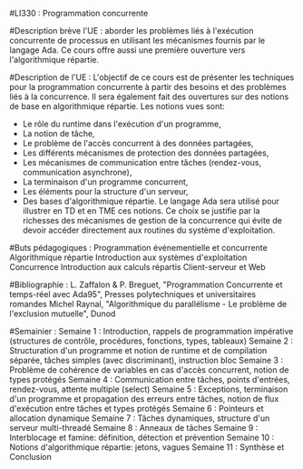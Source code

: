 #LI330 : Programmation concurrente

#Description brève l'UE :
aborder les problèmes liés à l'exécution concurrente de processus en utilisant les mécanismes fournis par le langage Ada. Ce cours offre aussi une première ouverture vers l'algorithmique répartie.

#Description de l'UE :
L'objectif de ce cours est de présenter les techniques pour la programmation concurrente à partir des besoins et des problèmes liés à la concurrence. Il sera également fait des ouvertures sur des notions de base en algorithmique répartie. Les notions vues sont:
- Le rôle du runtime dans l'exécution d'un programme,
- La notion de tâche,
- Le problème de l'accès concurrent à des données partagées,
- Les différents mécanismes de protection des données partagées,
- Les mécanismes de communication entre tâches (rendez-vous, communication asynchrone),
- La terminaison d'un programme concurrent,
- Les éléments pour la structure d'un serveur,
- Des bases d'algorithmique répartie.
Le langage Ada sera utilisé pour illustrer en TD et en TME ces notions. Ce choix se justifie par la richesses des mécanismes de gestion de la concurrence qui évite de devoir accéder directement aux routines du système d'exploitation.

#Buts pédagogiques :
Programmation événementielle et concurrente
Algorithmique répartie
Introduction aux systèmes d'exploitation
Concurrence
Introduction aux calculs répartis
Client-serveur et Web

#Bibliographie :
L. Zaffalon & P. Breguet, "Programmation Concurrente et temps-réel avec Ada95", Presses polytechniques et universitaires romandes
Michel Raynal, "Algorithmique du parallélisme - Le problème de l'exclusion mutuelle", Dunod

#Semainier :
Semaine 1 : Introduction, rappels de programmation impérative (structures de contrôle, procédures, fonctions, types, tableaux)
Semaine 2 : Structuration d'un programme et notion de runtime et de compilation séparée, tâches simples (avec discriminant), instruction bloc
Semaine 3 : Problème de cohérence de variables en cas d'accès concurrent, notion de types protégés
Semaine 4 : Communication entre tâches, points d'entrées, rendez-vous, attente multiple (select)
Semaine 5 : Exceptions, terminaison d'un programme et propagation des erreurs entre tâches, notion de flux d'exécution entre tâches et types protégés
Semaine 6 : Pointeurs et allocation dynamique
Semaine 7 : Tâches dynamiques, structure d'un serveur multi-threadé
Semaine 8 : Anneaux de tâches
Semaine 9 : Interblocage et famine: définition, détection et prévention
Semaine 10 : Notions d'algorithmique répartie: jetons, vagues
Semaine 11 : Synthèse et Conclusion
